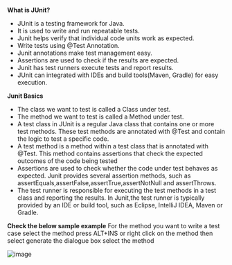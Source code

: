 **What is JUnit?**
  - JUnit is a testing framework for Java.<br />
  - It is used to write and run repeatable tests.<br />
  - Junit helps verify that individual code units work as expected.<br />
  - Write tests using @Test Annotation.<br />
  - Junit annotations make test management easy.<br />
  - Assertions are used to check if the results are expected.<br />
  - Junit has test runners execute tests and report results.<br />
  - JUnit can integrated with IDEs and build tools(Maven, Gradle) for easy execution.<br />

**Junit Basics**
- The class we want to test is called a Class under test.
- The method we want to test is called a Method under test.
- A test class in JUnit is a regular Java class that contains one or more test methods. These test methods are annotated with @Test and contain the 
  logic to test a specific code.
- A test method is a method within a test class that is annotated with @Test. This method contains assertions that check the expected outcomes of the 
  code being tested
- Assertions are used to check whether the code under test behaves as expected. Junit provides several assertion methods, such as 
  assertEquals,assertFalse,assertTrue,assertNotNull and assertThrows.
- The test runner is responsible for executing the test methods in a test class and reporting the results. In Junit,the test runner is typically 
  provided by an IDE or build tool, such as Eclipse, IntelliJ IDEA, Maven or Gradle.

**Check the below sample example**
For the method you want to write a test case select the method press ALT+INS or right click on the method then select generate the dialogue box select the method

![image](https://github.com/user-attachments/assets/8416a365-0a70-40df-97eb-5955d82f4597)



